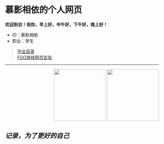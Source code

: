 # 慕影相依的个人网页
**欢迎到访！祝你，早上好，中午好，下午好，晚上好！**<br>
* ID：慕影相依<br>
* 职业：学生<br>
>[作业目录](https://myxy203.github.io/%E9%A6%96%E9%A1%B5.html)<br>
>[FGO游戏网页实验](https://myxy203.github.io/Fate2.1.html)
----
<div  align="right">
<span>  </span>
<img height="170px"src="https://github-readme-stats.vercel.app/api?username=myxy203" /><span>    </span><img height="170px" src="https://github-readme-stats.vercel.app/api/top-langs/?username=myxy203&layout=compact&langs_count=8" />
<span>  </span>
</div>

## ***记录，为了更好的自己***
